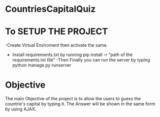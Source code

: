 # CountriesCapitalQuiz

# To SETUP THE PROJECT 
-Create Virtual Enviroment then activate the same.
- Install requirements.txt by running 
pip install -r "path of the requirements.txt file"
-Then Finally you can run the server by typing python manage.py runserver

# Objective
The main Objective of the project is to allow the users to guess the countrie's capital by typing it.
The Answer will be shown in the same form by using AJAX.
